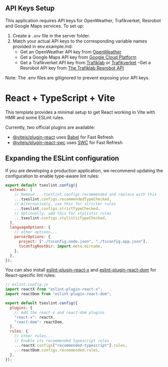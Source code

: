 ## API Keys Setup

This application requires API keys for OpenWeather, Trafikverket, Resrobot and Google Maps services. To set up:

1. Create a `.env` file in the server folder.
2. Match your actual API keys to the corresponding variable names provided in env.example.md:
   - Get an OpenWeather API key from [OpenWeather](https://openweathermap.org/api)
   - Get a Google Maps API key from [Google Cloud Platform](https://console.cloud.google.com/)
   - Get a Trafikverket API key from [Trafiklab](https://www.trafiklab.se/api/trafiklab-apis/trafikverket/) or [Trafikverket](https://www.trafikverket.se/e-tjanster/trafikverkets-oppna-api-for-trafikinformation/)
   -Get a Resrobot API key from [The Trafiklab Resrobot API](https://www.trafiklab.se/api/trafiklab-apis/resrobot-v21/)

Note: The .env files are gitignored to prevent exposing your API keys.

# React + TypeScript + Vite

This template provides a minimal setup to get React working in Vite with HMR and some ESLint rules.

Currently, two official plugins are available:

- [@vitejs/plugin-react](https://github.com/vitejs/vite-plugin-react/blob/main/packages/plugin-react/README.md) uses [Babel](https://babeljs.io/) for Fast Refresh
- [@vitejs/plugin-react-swc](https://github.com/vitejs/vite-plugin-react-swc) uses [SWC](https://swc.rs/) for Fast Refresh

## Expanding the ESLint configuration

If you are developing a production application, we recommend updating the configuration to enable type-aware lint rules:

```js
export default tseslint.config({
  extends: [
    // Remove ...tseslint.configs.recommended and replace with this
    ...tseslint.configs.recommendedTypeChecked,
    // Alternatively, use this for stricter rules
    ...tseslint.configs.strictTypeChecked,
    // Optionally, add this for stylistic rules
    ...tseslint.configs.stylisticTypeChecked,
  ],
  languageOptions: {
    // other options...
    parserOptions: {
      project: ["./tsconfig.node.json", "./tsconfig.app.json"],
      tsconfigRootDir: import.meta.dirname,
    },
  },
});
```

You can also install [eslint-plugin-react-x](https://github.com/Rel1cx/eslint-react/tree/main/packages/plugins/eslint-plugin-react-x) and [eslint-plugin-react-dom](https://github.com/Rel1cx/eslint-react/tree/main/packages/plugins/eslint-plugin-react-dom) for React-specific lint rules:

```js
// eslint.config.js
import reactX from "eslint-plugin-react-x";
import reactDom from "eslint-plugin-react-dom";

export default tseslint.config({
  plugins: {
    // Add the react-x and react-dom plugins
    "react-x": reactX,
    "react-dom": reactDom,
  },
  rules: {
    // other rules...
    // Enable its recommended typescript rules
    ...reactX.configs["recommended-typescript"].rules,
    ...reactDom.configs.recommended.rules,
  },
});
```
